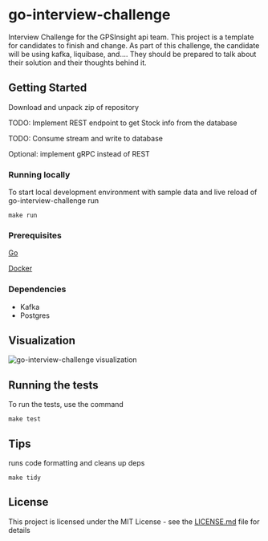 # go-interview-challenge

Interview Challenge for the GPSInsight api team. This project is a template for candidates to finish and change. 
As part of this challenge, the candidate will be using kafka, liquibase, and.... They should be prepared to talk about their solution and their thoughts behind it.


## Getting Started

Download and unpack zip of repository

TODO: Implement REST endpoint to get Stock info from the database

TODO: Consume stream and write to database

Optional: implement gRPC instead of REST

### Running locally

To start local development environment with sample data and live reload of go-interview-challenge run
```
make run
```

### Prerequisites

[Go](https://go.dev/doc/install)

[Docker](https://docs.docker.com/get-docker/)

### Dependencies

- Kafka
- Postgres

## Visualization

![go-interview-challenge visualization](/go-interview-challenge.png "go-interview-challenge visualization")


## Running the tests

To run the tests, use the command 
``` 
make test
```

## Tips

runs code formatting and cleans up deps
```
make tidy
```

## License

This project is licensed under the MIT License - see the [LICENSE.md](LICENSE.md) file for details
